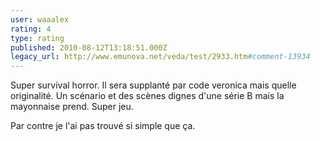 ```yaml
---
user: waaalex
rating: 4
type: rating
published: 2010-08-12T13:18:51.000Z
legacy_url: http://www.emunova.net/veda/test/2933.htm#comment-13934
---
```

Super survival horror. Il sera supplanté par code veronica mais quelle originalité.
Un scénario et des scènes dignes d'une série B mais la mayonnaise prend.
Super jeu.

Par contre je l'ai pas trouvé si simple que ça.